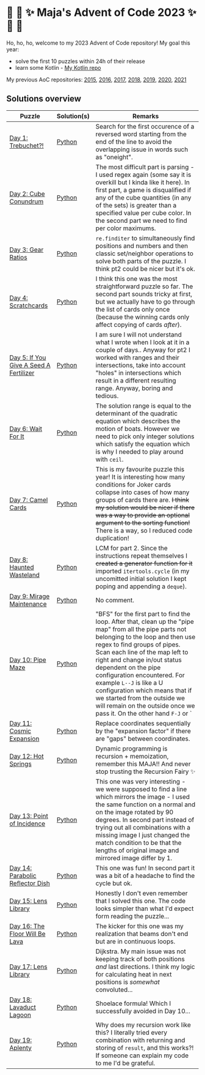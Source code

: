 # :christmas_tree: :snake: :sparkles: Maja's Advent of Code 2023 :sparkles: :snake: :christmas_tree:

Ho, ho, ho, welcome to my 2023 Advent of Code repository!
My goal this year:
- solve the first 10 puzzles within 24h of their release
- learn some Kotlin - [My Kotlin repo](https://github.com/mimikrija/KotlinOfCode2023)

My previous AoC repositories: [2015](https://github.com/mimikrija/AdventOfCode2015), [2016](https://github.com/mimikrija/AdventOfCode2016), [2017](https://github.com/mimikrija/AdventOfCode2017), [2018](https://github.com/mimikrija/AdventOfCode2018), [2019](https://github.com/mimikrija/AdventOfCode2019), [2020](https://github.com/mimikrija/AdventOfCode2020), [2021](https://github.com/mimikrija/AdventOfCode2021)

## Solutions overview


Puzzle | Solution(s) | Remarks |
---    |---    |----
[Day 1: Trebuchet?!](https://adventofcode.com/2023/day/1) | [Python](python/01.py) | Search for the first occurence of a reversed word starting from the end of the line to avoid the overlapping issue in words such as "oneight". |
[Day 2: Cube Conundrum](https://adventofcode.com/2023/day/2) | [Python](python/02.py) | The most difficult part is parsing - I used regex again (some say it is overkill but I kinda like it here). In first part, a game is disqualified if any of the cube quantities (in any of the sets) is greater than a specified value per cube color. In the second part we need to find per color maximums.
[Day 3: Gear Ratios](https://adventofcode.com/2023/day/3) | [Python](python/03.py) | `re.finditer` to simultaneously find positions and numbers and then classic set/neighbor operations to solve both parts of the puzzle. I think pt2 could be nicer but it's ok.
[Day 4: Scratchcards](https://adventofcode.com/2023/day/4) | [Python](python/04.py) | I think this one was the most straightforward puzzle so far. The second part sounds tricky at first, but we actually have to go through the list of cards only once (because the winning cards only affect copying of cards _after_).
[Day 5: If You Give A Seed A Fertilizer](https://adventofcode.com/2023/day/5) | [Python](python/05.py) | I am sure I will not understand what I wrote when I look at it in a couple of days.. Anyway for pt2 I worked with ranges and their intersections, take into account "holes" in intersections which result in a different resulting range. Anyway, boring and tedious.
[Day 6: Wait For It](https://adventofcode.com/2023/day/6) | [Python](python/06.py) | The solution range is equal to the determinant of the quadratic equation which describes the motion of boats. However we need to pick only integer solutions which satisfy the equation which is why I needed to play around with `ceil`.
[Day 7: Camel Cards](https://adventofcode.com/2023/day/7) | [Python](python/07.py) | This is my favourite puzzle this year! It is interesting how many conditions for Joker cards collapse into cases of how many groups of cards there are. ~~I think my solution would be nicer if there was a way to provide an optional argument to the sorting function!~~ There is a way, so I reduced code duplication!
[Day 8: Haunted Wasteland](https://adventofcode.com/2023/day/8) | [Python](python/08.py) | LCM for part 2. Since the instructions repeat themselves I ~~created a generator function for it~~ imported `itertools.cycle` (in my uncomitted initial solution I kept poping and appending a `deque`).
[Day 9: Mirage Maintenance](https://adventofcode.com/2023/day/9) | [Python](python/09.py) | No comment.
[Day 10: Pipe Maze](https://adventofcode.com/2023/day/10) | [Python](python/10.py) | "BFS" for the first part to find the loop. After that, clean up the "pipe map" from all the pipe parts not belonging to the loop and then use regex to find groups of pipes. Scan each line of the map left to right and change in/out status dependent on the pipe configuration encountered. For example `L--J` is like a U configuration which means that if we started from the outside we will remain on the outside once we pass it. On the other hand `F-J` or `|` configurations change the status from in to out and vice versa. I think that was a neat use of the `xor` operator.
[Day 11: Cosmic Expansion](https://adventofcode.com/2023/day/11) | [Python](python/11.py) | Replace coordinates sequentially by the "expansion factor" if there are "gaps" between coordinates.
[Day 12: Hot Springs](https://adventofcode.com/2023/day/12) | [Python](python/12.py) | Dynamic programming is recursion + memoization, remember this MAJA!! And never stop trusting the Recursion Fairy :sparkles:
[Day 13: Point of Incidence](https://adventofcode.com/2023/day/13) | [Python](python/13.py) | This one was very interesting - we were supposed to find a line which mirrors the image - I used the same function on a normal and on the image rotated by 90 degrees. In second part instead of trying out all combinations with a missing image I just changed the match condition to be that the lengths of original image and mirrored image differ by 1.
[Day 14: Parabolic Reflector Dish](https://adventofcode.com/2023/day/14) | [Python](python/14.py) | This one was fun! In second part it was a bit of a headache to find the cycle but ok.
[Day 15: Lens Library](https://adventofcode.com/2023/day/15) | [Python](python/15.py) | Honestly I don't even remember that I solved this one. The code looks simpler than what I'd expect form reading the puzzle...
[Day 16: The Floor Will Be Lava](https://adventofcode.com/2023/day/16) | [Python](python/16.py) | The kicker for this one was my realization that beams don't end but are in continuous loops.
[Day 17: Lens Library](https://adventofcode.com/2023/day/17) | [Python](python/17.py) | Dijkstra. My main issue was not keeping track of both positions _and_ last directions. I think my logic for calculating heat in next positions is _somewhat_ convoluted...
[Day 18: Lavaduct Lagoon](https://adventofcode.com/2023/day/18) | [Python](python/18.py) | Shoelace formula! Which I successfully avoided in Day 10...
[Day 19: Aplenty](https://adventofcode.com/2023/day/19) | [Python](python/19.py) | Why does my recursion work like this? I literally tried every combination with returning and storing of `result`, and this works?! If someone can explain my code to me I'd be grateful.
